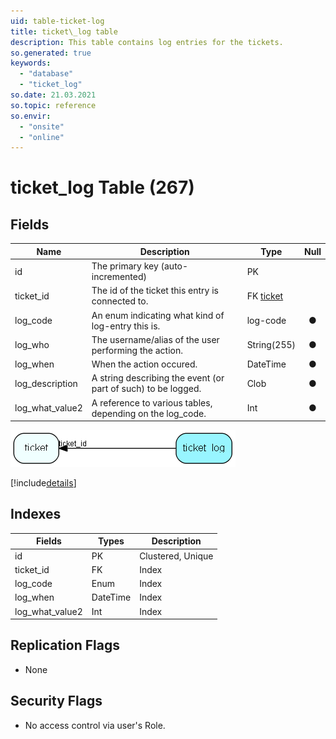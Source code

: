 ```yaml
---
uid: table-ticket-log
title: ticket\_log table
description: This table contains log entries for the tickets.
so.generated: true
keywords:
  - "database"
  - "ticket_log"
so.date: 21.03.2021
so.topic: reference
so.envir:
  - "onsite"
  - "online"
---
```


# ticket\_log Table (267)

## Fields

| Name | Description | Type | Null |
|------|-------------|------|:----:|
|id|The primary key (auto-incremented)|PK| |
|ticket\_id|The id of the ticket this entry is connected to.|FK [ticket](ticket.md)| |
|log\_code|An enum indicating what kind of log-entry this is.|log-code|&#x25CF;|
|log\_who|The username/alias of the user performing the action.|String(255)|&#x25CF;|
|log\_when|When the action occured.|DateTime|&#x25CF;|
|log\_description|A string describing the event (or part of such) to be logged.|Clob|&#x25CF;|
|log\_what\_value2|A reference to various tables, depending on the log_code.|Int|&#x25CF;|


![ticket_log table relationship diagram](./media/ticket_log.png)

[!include[details](./includes/ticket-log.md)]

## Indexes

| Fields | Types | Description |
|--------|-------|-------------|
|id |PK |Clustered, Unique |
|ticket\_id |FK |Index |
|log\_code |Enum |Index |
|log\_when |DateTime |Index |
|log\_what\_value2 |Int |Index |

## Replication Flags

* None

## Security Flags

* No access control via user's Role.

